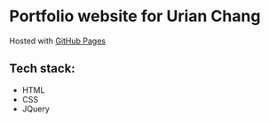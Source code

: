 # Portfolio website for Urian Chang

Hosted with [GitHub Pages](https://pages.github.com/)

## Tech stack:

* HTML
* CSS
* JQuery
